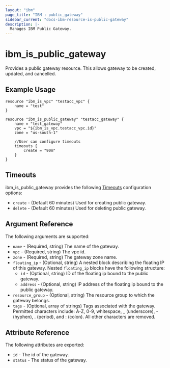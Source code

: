 ```yaml
---
layout: "ibm"
page_title: "IBM : public_gateway"
sidebar_current: "docs-ibm-resource-is-public-gateway"
description: |-
  Manages IBM Public Gateway.
---
```


# ibm\_is_public_gateway

Provides a public gateway resource. This allows gateway to be created, updated, and cancelled.


## Example Usage

```hcl
resource "ibm_is_vpc" "testacc_vpc" {
	name = "test"
}

resource "ibm_is_public_gateway" "testacc_gateway" {
	name = "test_gateway"
	vpc = "${ibm_is_vpc.testacc_vpc.id}"
	zone = "us-south-1"

	//User can configure timeouts
  	timeouts {
      	create = "90m"
    }
}
```

## Timeouts

ibm_is_public_gateway provides the following [Timeouts](https://www.terraform.io/docs/configuration/resources.html#timeouts) configuration options:

* `create` - (Default 60 minutes) Used for creating public gateway.
* `delete` - (Default 60 minutes) Used for deleting public gateway.

## Argument Reference

The following arguments are supported:

* `name` - (Required, string) The name of the gateway.
* `vpc` - (Required, string) The vpc id.
* `zone` - (Required, string) The gateway zone name.
* `floating_ip` - (Optional, string) A nested block describing the floating IP of this gateway.
Nested `floating_ip` blocks have the following structure:
  * `id` - (Optional, string) ID of the floating ip bound to the public gateway.
  * `address` - (Optional, string) IP address of the floating ip bound to the public gateway. 
* `resource_group` - (Optional, string) The resource group to which the gateway belongs.
* `tags` - (Optional, array of strings) Tags associated with the gateway. Permitted characters include: A-Z, 0-9, whitespace, _ (underscore), - (hyphen), . (period), and : (colon). All other characters are removed.

## Attribute Reference

The following attributes are exported:

* `id` - The id of the gateway.
* `status` - The status of the gateway.